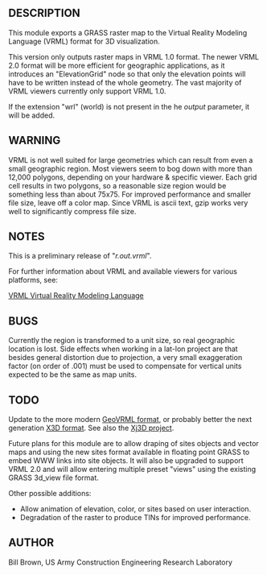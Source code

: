 <h2>DESCRIPTION</h2>

This module exports a GRASS raster map to the Virtual Reality Modeling
Language (VRML) format for 3D visualization.
<p>This version only outputs raster maps in VRML 1.0 format.
The newer VRML 2.0 format will be more efficient for geographic
applications, as it introduces an "ElevationGrid" node so that
only the elevation points will have to be written instead
of the whole geometry.  The vast majority of VRML viewers
currently only support VRML 1.0.

If the extension "wrl" (world) is not present in the he
<em>output</em> parameter, it will be added.

<h2>WARNING</h2>

VRML is not well suited for large geometries which can result from even
a small geographic region.  Most viewers seem to bog down with more
than 12,000 polygons, depending on your hardware &amp; specific
viewer.  Each grid cell results in two polygons, so a reasonable size
region would be something less than about 75x75.  For improved
performance and smaller file size, leave off a color map.  Since VRML
is ascii text, gzip works very well to significantly compress file
size.<p>

<h2>NOTES</h2>

This is a preliminary release of "<em>r.out.vrml</em>".

For further information about VRML and available viewers for various
platforms, see:<p><a href="https://www.w3.org/MarkUp/VRML/">VRML Virtual Reality Modeling Language</a>

<h2>BUGS</h2>

Currently the region is transformed to a unit size, so real geographic
location is lost.  Side effects when working in a lat-lon project are
that besides general distortion due to projection, a very small
exaggeration factor (on order of .001) must be used to compensate for
vertical units expected to be the same as map units.

<h2>TODO</h2>

Update to the more modern <a href="http://www.geovrml.com/eng/">GeoVRML format</a>,
or probably better the next generation
  <a href="https://www.web3d.org/">X3D format</a>.
See also the <a href="https://gitlab.nps.edu/Savage/xj3d">Xj3D project</a>.

<p>Future plans for this module are to allow draping of sites objects and
vector maps and using the new sites format available in floating
point GRASS to embed WWW links into site objects. It will also be
upgraded to support VRML 2.0 and will allow entering multiple preset
"views" using the existing GRASS 3d_view file format.<p>
Other possible additions:
<ul>
    <li> Allow animation of elevation, color, or sites based on
      user interaction.</li>
    <li> Degradation of the raster to produce TINs for improved
      performance.</li>
</ul>

<h2>AUTHOR</h2>

Bill Brown, US Army Construction Engineering Research Laboratory
